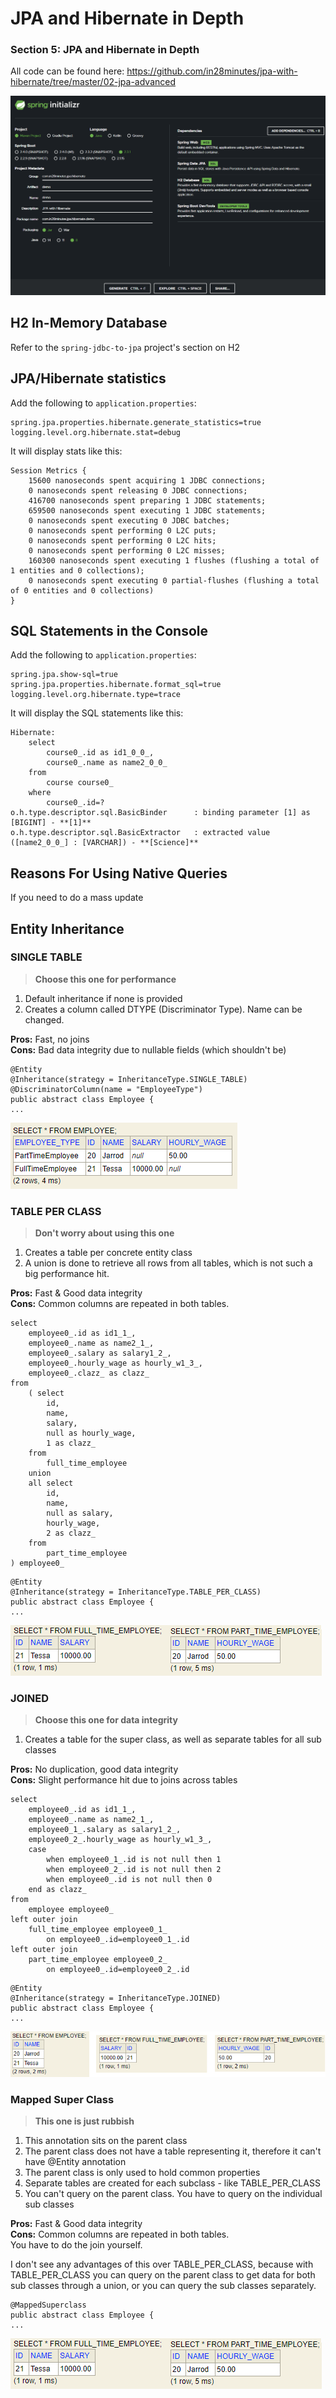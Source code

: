 # JPA and Hibernate in Depth

### Section 5: JPA and Hibernate in Depth

All code can be found here: https://github.com/in28minutes/jpa-with-hibernate/tree/master/02-jpa-advanced

![Initialise Spring App](README_images/01-Spring-Initializr.png)

## H2 In-Memory Database

Refer to the `spring-jdbc-to-jpa` project's section on H2

## JPA/Hibernate statistics

Add the following to `application.properties`:
```
spring.jpa.properties.hibernate.generate_statistics=true
logging.level.org.hibernate.stat=debug
```
It will display stats like this:
```
Session Metrics {
    15600 nanoseconds spent acquiring 1 JDBC connections;
    0 nanoseconds spent releasing 0 JDBC connections;
    416700 nanoseconds spent preparing 1 JDBC statements;
    659500 nanoseconds spent executing 1 JDBC statements;
    0 nanoseconds spent executing 0 JDBC batches;
    0 nanoseconds spent performing 0 L2C puts;
    0 nanoseconds spent performing 0 L2C hits;
    0 nanoseconds spent performing 0 L2C misses;
    160300 nanoseconds spent executing 1 flushes (flushing a total of 1 entities and 0 collections);
    0 nanoseconds spent executing 0 partial-flushes (flushing a total of 0 entities and 0 collections)
}
```

## SQL Statements in the Console

Add the following to `application.properties`:
```
spring.jpa.show-sql=true
spring.jpa.properties.hibernate.format_sql=true
logging.level.org.hibernate.type=trace
```

It will display the SQL statements like this:
```
Hibernate: 
    select
        course0_.id as id1_0_0_,
        course0_.name as name2_0_0_ 
    from
        course course0_ 
    where
        course0_.id=?
o.h.type.descriptor.sql.BasicBinder      : binding parameter [1] as [BIGINT] - **[1]**
o.h.type.descriptor.sql.BasicExtractor   : extracted value ([name2_0_0_] : [VARCHAR]) - **[Science]**
```

## Reasons For Using Native Queries

If you need to do a mass update

## Entity Inheritance

### SINGLE TABLE
> **Choose this one for performance**
1. Default inheritance if none is provided
2. Creates a column called DTYPE (Discriminator Type). Name can be changed.

**Pros:** Fast, no joins<br>
**Cons:** Bad data integrity due to nullable fields (which shouldn't be) 

```
@Entity
@Inheritance(strategy = InheritanceType.SINGLE_TABLE)
@DiscriminatorColumn(name = "EmployeeType")
public abstract class Employee {
...
```

![Single Table Inheritance](README_images/02-JPA-Entity-Inheritance-Single-Table.png)

### TABLE PER CLASS
> **Don't worry about using this one**
1. Creates a table per concrete entity class
2. A union is done to retrieve all rows from all tables, which is not such a big performance hit.

**Pros:** Fast & Good data integrity<br>
**Cons:** Common columns are repeated in both tables.

    select
        employee0_.id as id1_1_,
        employee0_.name as name2_1_,
        employee0_.salary as salary1_2_,
        employee0_.hourly_wage as hourly_w1_3_,
        employee0_.clazz_ as clazz_ 
    from
        ( select
            id,
            name,
            salary,
            null as hourly_wage,
            1 as clazz_ 
        from
            full_time_employee 
        union
        all select
            id,
            name,
            null as salary,
            hourly_wage,
            2 as clazz_ 
        from
            part_time_employee 
    ) employee0_

```
@Entity
@Inheritance(strategy = InheritanceType.TABLE_PER_CLASS)
public abstract class Employee {
...
```

![Table Per Class Inheritance](README_images/03-JPA-Entity-Inheritance-Table-Per-Class.png)

### JOINED
> **Choose this one for data integrity**
1. Creates a table for the super class, as well as separate tables for all sub classes

**Pros:** No duplication, good data integrity<br>
**Cons:** Slight performance hit due to joins across tables

    select
        employee0_.id as id1_1_,
        employee0_.name as name2_1_,
        employee0_1_.salary as salary1_2_,
        employee0_2_.hourly_wage as hourly_w1_3_,
        case 
            when employee0_1_.id is not null then 1 
            when employee0_2_.id is not null then 2 
            when employee0_.id is not null then 0 
        end as clazz_ 
    from
        employee employee0_ 
    left outer join
        full_time_employee employee0_1_ 
            on employee0_.id=employee0_1_.id 
    left outer join
        part_time_employee employee0_2_ 
            on employee0_.id=employee0_2_.id
           
```
@Entity
@Inheritance(strategy = InheritanceType.JOINED)
public abstract class Employee {
...
```
![Joined Inheritance](README_images/04-JPA-Entity-Inheritance-Joined.png)

### Mapped Super Class
> **This one is just rubbish**
1. This annotation sits on the parent class
2. The parent class does not have a table representing it, therefore it can't have @Entity annotation
3. The parent class is only used to hold common properties
4. Separate tables are created for each subclass - like TABLE_PER_CLASS
5. You can't query on the parent class. You have to query on the individual sub classes

**Pros:** Fast & Good data integrity<br>
**Cons:** Common columns are repeated in both tables.<br>
          You have to do the join yourself.

I don't see any advantages of this over TABLE_PER_CLASS, because with TABLE_PER_CLASS you can query on the parent class to get data for both sub classes through a union, or you can query the sub classes separately.

```
@MappedSuperclass
public abstract class Employee {
...
```

![Mapped Super Class](README_images/03-JPA-Entity-Inheritance-Table-Per-Class.png)
